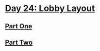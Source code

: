 # [Day 24: Lobby Layout](https://adventofcode.com/2020/day/24)

## [Part One](https://adventofcode.com/2020/day/24#part1)

## [Part Two](https://adventofcode.com/2020/day/24#part2)

